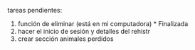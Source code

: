 tareas pendientes: 
1. función de eliminar (está en mi computadora) * Finalizada
2. hacer el inicio de sesión y detalles del rehistr
3. crear sección animales perdidos